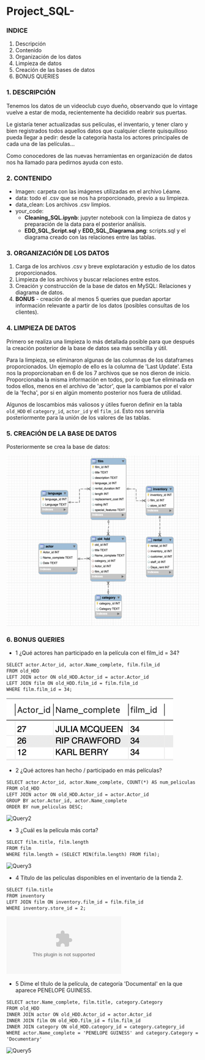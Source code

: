 # Project_SQL-

### INDICE
1. Descripción
2. Contenido
3. Organización de los datos
4. Limpieza de datos
5. Creación de las bases de datos
6. BONUS QUERIES


### 1. DESCRIPCIÓN
Tenemos los datos de un videoclub cuyo dueño, observando que lo vintage vuelve a estar de moda, recientemente ha decidido reabrir sus puertas. 

Le gistaría tener actualizadas sus películas, el inventario, y tener claro y bien registrados todos aquellos datos que cualquier cliente quisquilloso pueda llegar a pedir: desde la categoría hasta los actores principales de cada una de las películas... 

Como conocedores de las nuevas herramientas en organización de datos nos ha llamado para pedirnos ayuda con esto. 


### 2. CONTENIDO
- Imagen: carpeta con las imágenes utilizadas en el archivo Léame.
- data: todo el .csv que se nos ha proporcionado, previo a su limpieza.
- data_clean: Los archivos .csv limpios. 
- your_code: 
    - **Cleaning_SQL.ipynb**: jupyter notebook con la limpieza de datos y preparación de la data para el posterior análisis.
    -  **EDD_SQL_Script.sql** y **EDD_SQL_Diagrama.png**: scripts.sql y el diagrama creado con las relaciones entre las tablas.


### 3. ORGANIZACIÓN DE LOS DATOS
1. Carga de los archivos .csv y breve explotaración y estudio de los datos proporcionados.
2. Limpieza de los archivos y buscar relaciones entre estos. 
3. Creación y construcción de la base de datos en MySQL: Relaciones y diagrama de datos. 
4. **BONUS** - creación de al menos 5 queries que puedan aportar información relevante a partir de los datos (posibles consultas de los clientes).


### 4. LIMPIEZA DE DATOS
Primero se realiza una limpieza lo más detallada posible para que después la creación posterior de la base de datos sea más sencilla y útil.

Para la limpieza, se eliminaron algunas de las columnas de los dataframes proporcionados. Un ejemoplo de ello es la columna de 'Last Update'. Esta nos la proporcionaban en 6 de los 7 archivos que se nos dieron de inicio. Proporcionaba la misma información en todos, por lo que fue eliminada en todos ellos, menos en el archivo de 'actor', que la cambiamos por el valor de la 'fecha', por si en algún momento posterior nos fuera de utilidad. 

Algunos de loscambios más valiosos y útiles fueron definir en la tabla `old_HDD` el `category_id`, `actor_id` y el `film_id`. 
Esto nos serviría posteriormente para la unión de los valores de las tablas. 


### 5. CREACIÓN DE LA BASE DE DATOS
Posteriormente se crea la base de datos:

![Image](https://github.com/SaraPazo/Project_SQL-/blob/main/your_code/EDD_SQL_Diagrama.png)


### 6. BONUS QUERIES

- 1 ¿Qué actores han participado en la película con el film_id = 34?

    
```
SELECT actor.Actor_id, actor.Name_complete, film.film_id
FROM old_HDD
LEFT JOIN actor ON old_HDD.Actor_id = actor.Actor_id
LEFT JOIN film ON old_HDD.film_id = film.film_id
WHERE film.film_id = 34;
```
![Query1](https://github.com/SaraPazo/Project_SQL-/blob/main/Imagen/Query1.png)


- 2 ¿Qué actores han hecho / participado en más películas? 

 
```
SELECT actor.Actor_id, actor.Name_complete, COUNT(*) AS num_peliculas
FROM old_HDD
LEFT JOIN actor ON old_HDD.Actor_id = actor.Actor_id
GROUP BY actor.Actor_id, actor.Name_complete
ORDER BY num_peliculas DESC;

````
![Query2](https://github.com/SaraPazo/Project_SQL-/blob/main/Imagen/Query2.png)
 
 
- 3  ¿Cuál es la película más corta?
 
 ```
SELECT film.title, film.length
FROM film
WHERE film.length = (SELECT MIN(film.length) FROM film);
```
![Query3](https://github.com/SaraPazo/Project_SQL-/blob/main/Imagen/Query3.png)



- 4 Título de las películas disponibles en el inventario de la tienda 2.

```
SELECT film.title
FROM inventory
LEFT JOIN film ON inventory.film_id = film.film_id
WHERE inventory.store_id = 2;

```
![Query4_SQL](https://github.com/SaraPazo/Project_SQL-/blob/main/Imagen/Query4_SQL.csv)



- 5 Dime el título de la película, de categoría 'Documental' en la que aparece PENELOPE GUINESS.

```
SELECT actor.Name_complete, film.title, category.Category
FROM old_HDD 
INNER JOIN actor ON old_HDD.Actor_id = actor.Actor_id
INNER JOIN film ON old_HDD.film_id = film.film_id
INNER JOIN category ON old_HDD.category_id = category.category_id
WHERE actor.Name_complete = 'PENELOPE GUINESS' and category.Category = 'Documentary'
````
![Query5](https://github.com/SaraPazo/Project_SQL-/blob/main/Imagen/Query5.png)

